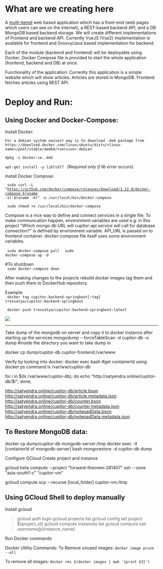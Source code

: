 # What are we creating here
A  <a href="https://en.wikipedia.org/wiki/Multitier_architecture">multi-tiered</a> web based application which has a front-end (web pages which users can see on the internet), a REST-based backend API, and a DB MongoDB based backend storage.
We will create different implementations of Frontend and backend API. Currently VueJS (Vue2) implementation is available for frontend and Groovy/Java based implementation for backend.

Each of the module (backend and frontend) will be deployable using Docker. 
Docker Compose file is provided to start the whole application (frontend, backend and DB) at once.

Functionality of the application: Currently this application is a simple website which will show articles. Articles are stored in MongoDB. Frontend fetches articles using REST API.

# Deploy and Run:

## Using Docker and Docker-Compose:
  Install Docker:
  
    For a debian system easiest way is to download .deb package from https://download.docker.com/linux/ubuntu/dists/<linux-name>/pool/stable/amd64/<version>.debian
  
   <code>dpkg -i docker-ce..deb </code>
  
   <code>apt-get install -y libltdl7 </code> (<i>Required only if lib error occurs</i>)
  
  Install Docker Compose:
  
  <code> sudo curl -L "https://github.com/docker/compose/releases/download/1.22.0/docker-compose-$(uname -s)-$(uname -m)" -o /usr/local/bin/docker-compose </code>
  
  <code> sudo chmod +x /usr/local/bin/docker-compose </code>
  
  Compose is a nice way to define and connect services in a single file; To make communcation happen, environment variables are used e.g. in this project "Which mongo db URL will cupitor-api service will call for database connection?" is defined by environment variable.
  API_URL is passed on to frontend container. docker-compose file itself uses some environment variables.

<code> sudo docker-compose pull </code>
<code> sudo <env variables> docker-compose up -d </code>

#To shutdown <br>
<code> sudo docker-compose down </code>


After making changes to the projects rebuild docker images tag them and then push them to DockerHub repository.

Example:<br>
<code> docker tag cupitor-backend-springboot[:tag] trexsatya/cupitor-backend-springboot </code>

<code> docker push trexsatya/cupitor-backend-springboot:latest </code>

<img src="https://docs.microsoft.com/en-us/dotnet/standard/microservices-architecture/docker-application-development-process/media/image20.png">


<hr>

Take dump of the mongodb on server and copy it to docker instance after starting up the services
mongodump --forceTableScan -d cupitor-db -o dump #inside the directory you want to take dump in

docker cp  dump/cupitor-db cupitor-frontend:/var/www

Verify by looking into docker:
docker exec <containerId> bash #get containerId using docker ps command
ls /var/ww/cupitor-db

for i in $(ls /var/www/cupitor-db); do echo "http://satyendra.online/cupitor-db/$i"; done; 

http://satyendra.online/cupitor-db/article.bson
http://satyendra.online/cupitor-db/article.metadata.json
http://satyendra.online/cupitor-db/counter.bson
http://satyendra.online/cupitor-db/counter.metadata.json
http://satyendra.online/cupitor-db/notepadData.bson
http://satyendra.online/cupitor-db/notepadData.metadata.json

To Restore MongoDB data:
--------------------------
docker cp  dump/cupitor-db mongodb-server:/tmp
docker exec -it [containerId of mongodb-server] bash
mongorestore -d cupitor-db dump

Configure GCloud
Create project and instance

gcloud beta compute --project "forward-theorem-261407" ssh --zone "asia-south1-c" "cupitor-vm"

gcloud compute scp --recurse [local_folder] cupitor-vm:/tmp


Using GCloud Shell to deploy manually
-------------------------------------
 Install gcloud
 > gcloud auth login
 > gcloud projects list
 > gcloud config set project ${project_id}
 > gcloud compute instances list
 > gcloud compute ssh ${username}@${instance_name}

 Run Docker commands
 
 
Docker Utility Commands:
To Remove unused images: `docker image prune --all`

To remove all images: `docker rmi $(docker images | awk '{print $3}')`
